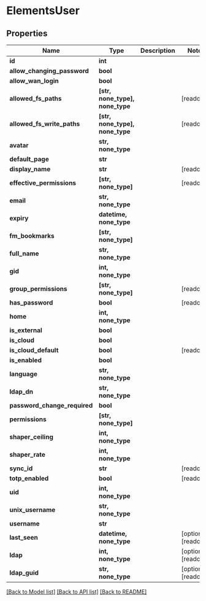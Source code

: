 # ElementsUser


## Properties

Name | Type | Description | Notes
------------ | ------------- | ------------- | -------------
**id** | **int** |  | 
**allow_changing_password** | **bool** |  | 
**allow_wan_login** | **bool** |  | 
**allowed_fs_paths** | **[str, none_type], none_type** |  | [readonly] 
**allowed_fs_write_paths** | **[str, none_type], none_type** |  | [readonly] 
**avatar** | **str, none_type** |  | 
**default_page** | **str** |  | 
**display_name** | **str** |  | [readonly] 
**effective_permissions** | **[str, none_type]** |  | [readonly] 
**email** | **str, none_type** |  | 
**expiry** | **datetime, none_type** |  | 
**fm_bookmarks** | **[str, none_type]** |  | 
**full_name** | **str, none_type** |  | 
**gid** | **int, none_type** |  | 
**group_permissions** | **[str, none_type]** |  | [readonly] 
**has_password** | **bool** |  | [readonly] 
**home** | **int, none_type** |  | 
**is_external** | **bool** |  | 
**is_cloud** | **bool** |  | 
**is_cloud_default** | **bool** |  | [readonly] 
**is_enabled** | **bool** |  | 
**language** | **str, none_type** |  | 
**ldap_dn** | **str, none_type** |  | 
**password_change_required** | **bool** |  | 
**permissions** | **[str, none_type]** |  | 
**shaper_ceiling** | **int, none_type** |  | 
**shaper_rate** | **int, none_type** |  | 
**sync_id** | **str** |  | [readonly] 
**totp_enabled** | **bool** |  | [readonly] 
**uid** | **int, none_type** |  | 
**unix_username** | **str, none_type** |  | 
**username** | **str** |  | 
**last_seen** | **datetime, none_type** |  | [optional] [readonly] 
**ldap** | **int, none_type** |  | [optional] [readonly] 
**ldap_guid** | **str, none_type** |  | [optional] [readonly] 

[[Back to Model list]](../#documentation-for-models) [[Back to API list]](../#documentation-for-api-endpoints) [[Back to README]](../)


